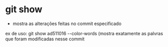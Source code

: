 # git show <commit>

- mostra as alterações feitas no commit especificado

ex de uso: git show  ad511016 --color-words (mostra exatamente as palvras que foram modificadas nesse commit
